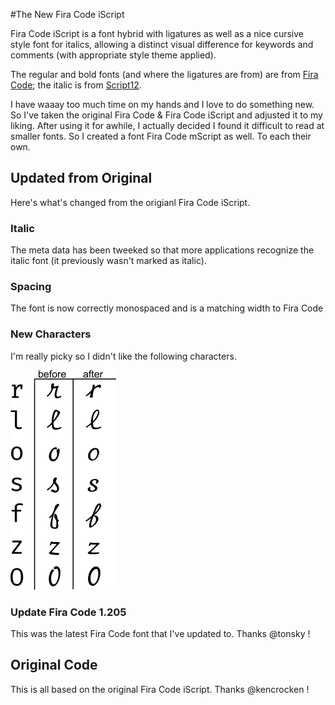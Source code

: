 #The New Fira Code iScript

Fira Code iScript is a font hybrid with ligatures as well as a nice cursive style font for italics, allowing a distinct visual difference for keywords and comments (with appropriate style theme applied).

The regular and bold fonts (and where the ligatures are from) are from [Fira Code](https://github.com/tonsky/FiraCode); the italic is from [Script12](https://www.myfontsfree.com/134618/script12pitchbt.htm).

I have waaay too much time on my hands and I love to do something new. So I've taken the original Fira Code & Fira Code iScript and adjusted it to my liking. After using it for awhile, I actually decided I found it difficult to read at smaller fonts. So I created a font Fira Code mScript as well. To each their own.

## Updated from Original

Here's what's changed from the origianl Fira Code iScript.

### Italic

The meta data has been tweeked so that more applications recognize the italic font (it previously wasn't marked as italic).

### Spacing

The font is now correctly monospaced and is a matching width to Fira Code

### New Characters

I'm really picky so I didn't like the following characters.

![image](images/Compare.png)


### Update Fira Code 1.205

This was the latest Fira Code font that I've updated to. Thanks @tonsky !

## Original Code

This is all based on the original Fira Code iScript. Thanks @kencrocken !

